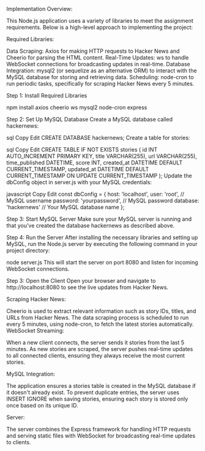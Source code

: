 Implementation Overview:

This Node.js application uses a variety of libraries to meet the assignment requirements. Below is a high-level approach to implementing the project:

Required Libraries:

Data Scraping: Axios for making HTTP requests to Hacker News and Cheerio for parsing the HTML content.
Real-Time Updates: ws to handle WebSocket connections for broadcasting updates in real-time.
Database Integration: mysql2 (or sequelize as an alternative ORM) to interact with the MySQL database for storing and retrieving data.
Scheduling: node-cron to run periodic tasks, specifically for scraping Hacker News every 5 minutes.

Step 1: Install Required Libraries

npm install axios cheerio ws mysql2 node-cron express


Step 2: Set Up MySQL Database
Create a MySQL database called hackernews:

sql
Copy
Edit
CREATE DATABASE hackernews;
Create a table for stories:

sql
Copy
Edit
CREATE TABLE IF NOT EXISTS stories (
    id INT AUTO_INCREMENT PRIMARY KEY,
    title VARCHAR(255),
    url VARCHAR(255),
    time_published DATETIME,
    score INT,
    created_at DATETIME DEFAULT CURRENT_TIMESTAMP,
    updated_at DATETIME DEFAULT CURRENT_TIMESTAMP ON UPDATE CURRENT_TIMESTAMP
);
Update the dbConfig object in server.js with your MySQL credentials:

javascript
Copy
Edit
const dbConfig = {
    host: 'localhost',
    user: 'root',            // MySQL username
    password: 'yourpassword',  // MySQL password
    database: 'hackernews'    // Your MySQL database name
};


Step 3: Start MySQL Server
Make sure your MySQL server is running and that you’ve created the database hackernews as described above.

Step 4: Run the Server
After installing the necessary libraries and setting up MySQL, run the Node.js server by executing the following command in your project directory:


node server.js
This will start the server on port 8080 and listen for incoming WebSocket connections.

Step 3: Open the Client
Open your browser and navigate to http://localhost:8080 to see the live updates from Hacker News.

Scraping Hacker News:

Cheerio is used to extract relevant information such as story IDs, titles, and URLs from Hacker News.
The data scraping process is scheduled to run every 5 minutes, using node-cron, to fetch the latest stories automatically.
WebSocket Streaming:

When a new client connects, the server sends it stories from the last 5 minutes.
As new stories are scraped, the server pushes real-time updates to all connected clients, ensuring they always receive the most current stories.

MySQL Integration:

The application ensures a stories table is created in the MySQL database if it doesn't already exist.
To prevent duplicate entries, the server uses INSERT IGNORE when saving stories, ensuring each story is stored only once based on its unique ID.

Server:

The server combines the Express framework for handling HTTP requests and serving static files with WebSocket for broadcasting real-time updates to clients.

